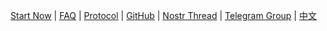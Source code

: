 [Start Now](https://nostrocket.github.io/spaceman/) | [FAQ](/faq.html) | [Protocol](/protocol.html) | [GitHub](https://github.com/nostrocket) | [Nostr Thread](https://snort.social/e/note12qu5r2vnnfpn0kdw77ujxg7r2dzped0tu7038lkh0t4vv9g3vd2qjxr9c7) | [Telegram Group](https://t.me/nostrocket) | [中文](/chinese.html)

